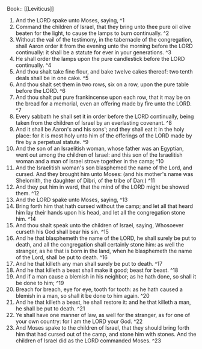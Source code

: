  Book:: [[Leviticus]]
 1. And the LORD spake unto Moses, saying, ^1
 2. Command the children of Israel, that they bring unto thee pure oil olive beaten for the light, to cause the lamps to burn continually. ^2
 3. Without the vail of the testimony, in the tabernacle of the congregation, shall Aaron order it from the evening unto the morning before the LORD continually: it shall be a statute for ever in your generations. ^3
 4. He shall order the lamps upon the pure candlestick before the LORD continually. ^4
 5. And thou shalt take fine flour, and bake twelve cakes thereof: two tenth deals shall be in one cake. ^5
 6. And thou shalt set them in two rows, six on a row, upon the pure table before the LORD. ^6
 7. And thou shalt put pure frankincense upon each row, that it may be on the bread for a memorial, even an offering made by fire unto the LORD. ^7
 8. Every sabbath he shall set it in order before the LORD continually, being taken from the children of Israel by an everlasting covenant. ^8
 9. And it shall be Aaron's and his sons'; and they shall eat it in the holy place: for it is most holy unto him of the offerings of the LORD made by fire by a perpetual statute. ^9
 10. And the son of an Israelitish woman, whose father was an Egyptian, went out among the children of Israel: and this son of the Israelitish woman and a man of Israel strove together in the camp; ^10
 11. And the Israelitish woman's son blasphemed the name of the Lord, and cursed. And they brought him unto Moses: (and his mother's name was Shelomith, the daughter of Dibri, of the tribe of Dan:) ^11
 12. And they put him in ward, that the mind of the LORD might be showed them. ^12
 13. And the LORD spake unto Moses, saying, ^13
 14. Bring forth him that hath cursed without the camp; and let all that heard him lay their hands upon his head, and let all the congregation stone him. ^14
 15. And thou shalt speak unto the children of Israel, saying, Whosoever curseth his God shall bear his sin. ^15
 16. And he that blasphemeth the name of the LORD, he shall surely be put to death, and all the congregation shall certainly stone him: as well the stranger, as he that is born in the land, when he blasphemeth the name of the Lord, shall be put to death. ^16
 17. And he that killeth any man shall surely be put to death. ^17
 18. And he that killeth a beast shall make it good; beast for beast. ^18
 19. And if a man cause a blemish in his neighbor; as he hath done, so shall it be done to him; ^19
 20. Breach for breach, eye for eye, tooth for tooth: as he hath caused a blemish in a man, so shall it be done to him again. ^20
 21. And he that killeth a beast, he shall restore it: and he that killeth a man, he shall be put to death. ^21
 22. Ye shall have one manner of law, as well for the stranger, as for one of your own country: for I am the LORD your God. ^22
 23. And Moses spake to the children of Israel, that they should bring forth him that had cursed out of the camp, and stone him with stones. And the children of Israel did as the LORD commanded Moses. ^23
